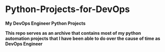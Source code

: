 # Python-Projects-for-DevOps

**My DevOps Engineer Python Projects**

**This repo serves as an archive that contains most of my python automation projects that I have been able to do over the cause of time as DevOps Engineer**


